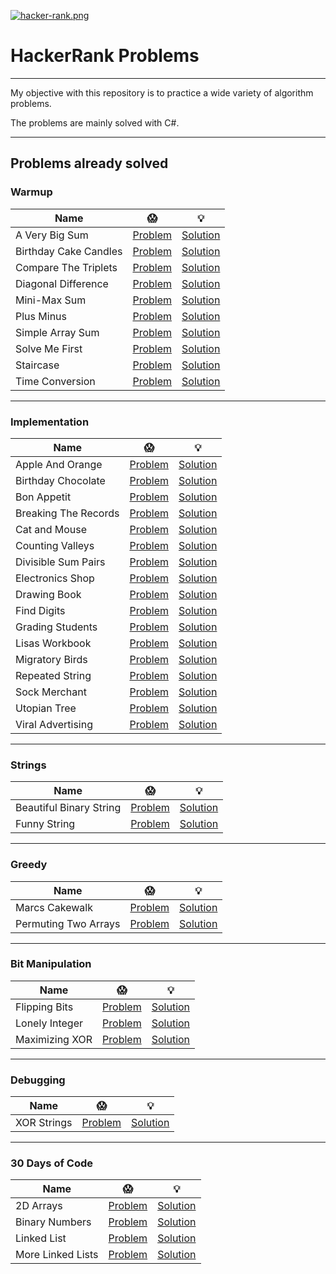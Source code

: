 [![hacker-rank.png](https://i.postimg.cc/NjNWZDDw/hacker-rank.png)](https://postimg.cc/876K6hxy)

# HackerRank Problems

---

My objective with this repository is to practice a wide variety of algorithm problems.

The problems are mainly solved with C#.

---

## Problems already solved

### Warmup

| Name | :scream: | :bulb: |
| --- | --- | --- |
| A Very Big Sum      | [Problem](https://www.hackerrank.com/challenges/a-very-big-sum)   |  [Solution](https://github.com/lealsdev/HackerRankProblems/tree/master/AVeryBigSum) |
| Birthday Cake Candles | [Problem](https://www.hackerrank.com/challenges/birthday-cake-candles) | [Solution](https://github.com/lealsdev/HackerRankProblems/tree/master/BirthdayCakeCandles) |
| Compare The Triplets | [Problem](https://www.hackerrank.com/challenges/compare-the-triplets) | [Solution](https://github.com/lealsdev/HackerRankProblems/tree/master/CompareTheTriplets) |
| Diagonal Difference | [Problem](https://www.hackerrank.com/challenges/diagonal-difference) | [Solution](https://github.com/lealsdev/HackerRankProblems/tree/master/DiagonalDifference) |
| Mini-Max Sum | [Problem](https://www.hackerrank.com/challenges/mini-max-sum) | [Solution](https://github.com/lealsdev/HackerRankProblems/tree/master/MiniMaxSum) |
| Plus Minus | [Problem](https://www.hackerrank.com/challenges/plus-minus/problem) | [Solution](https://github.com/lealsdev/HackerRankProblems/tree/master/PlusMinus) |
| Simple Array Sum | [Problem](https://www.hackerrank.com/challenges/simple-array-sum) | [Solution](https://github.com/lealsdev/HackerRankProblems/tree/master/SimpleArraySum) |
| Solve Me First | [Problem](https://www.hackerrank.com/challenges/solve-me-first/problem) | [Solution](https://github.com/lealsdev/HackerRankProblems/tree/master/SolveMeFirst) |
| Staircase | [Problem](https://www.hackerrank.com/challenges/staircase/problem) | [Solution](https://github.com/lealsdev/HackerRankProblems/tree/master/Staircase) |
| Time Conversion | [Problem](https://www.hackerrank.com/challenges/time-conversion/problem) | [Solution](https://github.com/lealsdev/HackerRankProblems/tree/master/TimeConversion) |

---

### Implementation

| Name | :scream: | :bulb: |
| --- | --- | --- |
|Apple And Orange | [Problem](https://www.hackerrank.com/challenges/apple-and-orange) |  [Solution](https://github.com/lealsdev/HackerRankProblems/tree/master/AppleAndOrange) |
| Birthday Chocolate | [Problem](https://www.hackerrank.com/challenges/the-birthday-bar) | [Solution](https://github.com/lealsdev/HackerRankProblems/tree/master/BirthdayChocolate) |
| Bon Appetit | [Problem](https://www.hackerrank.com/challenges/bon-appetit) | [Solution](https://github.com/lealsdev/HackerRankProblems/tree/master/BonAppetit) |
| Breaking The Records | [Problem](https://www.hackerrank.com/challenges/breaking-best-and-worst-records) | [Solution](https://github.com/lealsdev/HackerRankProblems/tree/master/BreakingTheRecords) |
| Cat and Mouse | [Problem](https://www.hackerrank.com/challenges/cats-and-a-mouse) | [Solution](https://github.com/lealsdev/HackerRankProblems/tree/master/Cat%20and%20Mouse) |
| Counting Valleys | [Problem](https://www.hackerrank.com/challenges/counting-valleys) | [Solution](https://github.com/lealsdev/HackerRankProblems/tree/master/CountingValleys) |
| Divisible Sum Pairs | [Problem](https://www.hackerrank.com/challenges/divisible-sum-pairs) | [Solution](https://github.com/lealsdev/HackerRankProblems/tree/master/DivisibleSumPairs) |
| Electronics Shop | [Problem](https://www.hackerrank.com/challenges/electronics-shop) | [Solution](https://github.com/lealsdev/HackerRankProblems/tree/master/ElectronicsShop) |
| Drawing Book | [Problem](https://www.hackerrank.com/challenges/drawing-book) | [Solution](https://github.com/lealsdev/HackerRankProblems/tree/master/DrawingBook) |
| Find Digits | [Problem](https://www.hackerrank.com/challenges/find-digits) | [Solution](https://github.com/lealsdev/HackerRankProblems/tree/master/FindDigits) |
| Grading Students | [Problem](https://www.hackerrank.com/challenges/grading) | [Solution](https://github.com/lealsdev/HackerRankProblems/tree/master/GradingStudents) |
| Lisas Workbook | [Problem](https://www.hackerrank.com/challenges/lisa-workbook) | [Solution](https://github.com/lealsdev/HackerRankProblems/tree/master/LisasWorkbook) |
| Migratory Birds | [Problem](https://www.hackerrank.com/challenges/migratory-birds) | [Solution](https://github.com/lealsdev/HackerRankProblems/tree/master/MigratoryBirds) |
| Repeated String | [Problem](https://www.hackerrank.com/challenges/repeated-string) | [Solution](https://github.com/lealsdev/HackerRankProblems/tree/master/RepeatedString) |
| Sock Merchant | [Problem](https://www.hackerrank.com/challenges/sock-merchant) | [Solution](https://github.com/lealsdev/HackerRankProblems/tree/master/SockMerchant) |
| Utopian Tree | [Problem](https://www.hackerrank.com/challenges/utopian-tree) | [Solution](https://github.com/lealsdev/HackerRankProblems/tree/master/UtopianTree) |
| Viral Advertising | [Problem](https://www.hackerrank.com/challenges/strange-advertising/problem) | [Solution](https://github.com/lealsdev/HackerRankProblems/tree/master/ViralAdvertising) |

---

### Strings

| Name | :scream: | :bulb: |
| --- | --- | --- |
| Beautiful Binary String | [Problem](https://www.hackerrank.com/challenges/beautiful-binary-string) | [Solution](https://github.com/lealsdev/HackerRankProblems/tree/master/BeautifulBinaryString) |
| Funny String | [Problem](https://www.hackerrank.com/challenges/funny-string) | [Solution](https://github.com/lealsdev/HackerRankProblems/tree/master/FunnyString) |

---

### Greedy

| Name | :scream: | :bulb: |
| --- | --- | --- |
| Marcs Cakewalk | [Problem](https://www.hackerrank.com/challenges/marcs-cakewalk) | [Solution](https://github.com/lealsdev/HackerRankProblems/tree/master/MarcsCakewalk) |
| Permuting Two Arrays | [Problem](https://www.hackerrank.com/challenges/two-arrays/) | [Solution](https://github.com/lealsdev/HackerRankProblems/tree/master/PermutingTwoArrays) |

---

### Bit Manipulation

| Name | :scream: | :bulb: |
| --- | --- | --- |
| Flipping Bits | [Problem](https://www.hackerrank.com/challenges/flipping-bits) | [Solution](https://github.com/lealsdev/HackerRankProblems/tree/master/FlippingBits) |
| Lonely Integer | [Problem](https://www.hackerrank.com/challenges/lonely-integer) | [Solution](https://github.com/lealsdev/HackerRankProblems/tree/master/LonelyInteger) |
| Maximizing XOR | [Problem](https://www.hackerrank.com/challenges/maximizing-xor) | [Solution](https://github.com/lealsdev/HackerRankProblems/tree/master/MaximizingXOR) |

---

### Debugging

| Name | :scream: | :bulb: |
| --- | --- | --- |
| XOR Strings | [Problem](https://www.hackerrank.com/challenges/strings-xor) | [Solution](https://github.com/lealsdev/HackerRankProblems/tree/master/XORStrings) |

---

### 30 Days of Code

| Name | :scream: | :bulb: |
| --- | --- | --- |
| 2D Arrays      | [Problem](https://www.hackerrank.com/challenges/30-2d-arrays/problem) | [Solution](https://github.com/lealsdev/HackerRankProblems/tree/master/2DArrays) |
| Binary Numbers | [Problem](https://www.hackerrank.com/challenges/30-binary-numbers/problem) | [Solution](https://github.com/lealsdev/HackerRankProblems/tree/master/BinaryNumbers) |
| Linked List | [Problem](https://www.hackerrank.com/challenges/30-linked-list/problem) | [Solution](https://github.com/lealsdev/HackerRankProblems/tree/master/LinkedList) |
| More Linked Lists | [Problem](https://www.hackerrank.com/challenges/30-linked-list-deletion) | [Solution](https://github.com/lealsdev/HackerRankProblems/tree/master/MoreLinkedLists) |
